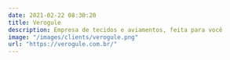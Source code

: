 ```yaml
---
date: 2021-02-22 08:30:20
title: Verogule
description: Empresa de tecidos e aviamentos, feita para você
image: "/images/clients/verogule.png"
url: "https://verogule.com.br/"
---
```

